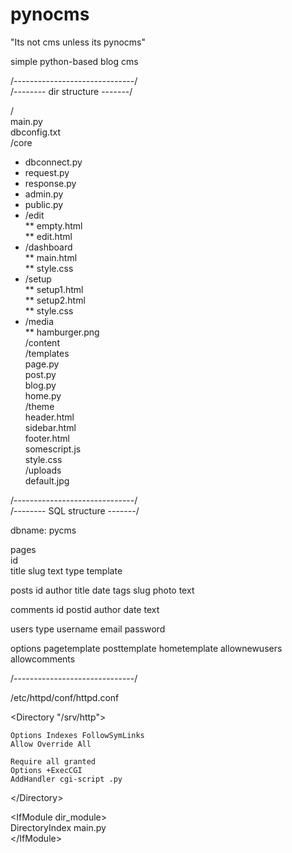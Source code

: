 # pynocms

"Its not cms unless its pynocms"

simple python-based blog cms  

/------------------------------/  
/-------- dir structure -------/

/  
main.py  
dbconfig.txt  
/core  
*    dbconnect.py  
*    request.py  
*    response.py  
*    admin.py  
*    public.py  
*    /edit  
**        empty.html  
**        edit.html  
*    /dashboard  
**        main.html  
**        style.css  
*    /setup  
**        setup1.html  
**        setup2.html  
**        style.css  
*    /media  
**        hamburger.png  
/content  
    /templates  
        page.py  
        post.py  
        blog.py  
        home.py  
    /theme  
        header.html  
        sidebar.html  
        footer.html  
        somescript.js  
        style.css  
    /uploads  
        default.jpg  

/------------------------------/  
/-------- SQL structure -------/

dbname: pycms  

pages  
    id  
    title
    slug
    text
    type
    template

posts
    id
    author
    title
    date
    tags
    slug
    photo
    text

comments
    id
    postid
    author
    date
    text

users
    type
    username
    email
    password
    
options
    pagetemplate
    posttemplate
    hometemplate
    allownewusers
    allowcomments

/------------------------------/

/etc/httpd/conf/httpd.conf

\<Directory "/srv/http">

    Options Indexes FollowSymLinks  
    Allow Override All  
    
    Require all granted  
    Options +ExecCGI  
    AddHandler cgi-script .py

\</Directory\>

\<IfModule dir_module\>  
    DirectoryIndex main.py  
\</IfModule\>  

